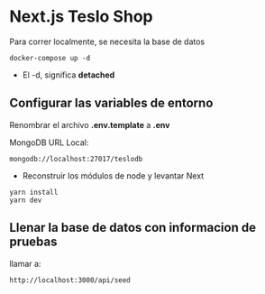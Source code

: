 # Next.js Teslo Shop
Para correr localmente, se necesita la base de datos

```
docker-compose up -d
```
* El -d, significa __detached__

## Configurar las variables de entorno
Renombrar el archivo __.env.template__  a __.env__

MongoDB URL Local:
```
mongodb://localhost:27017/teslodb
```

* Reconstruir los módulos de node y levantar Next
```
yarn install
yarn dev

```

## Llenar la base de datos con informacion de pruebas

llamar a:

```
http://localhost:3000/api/seed

```